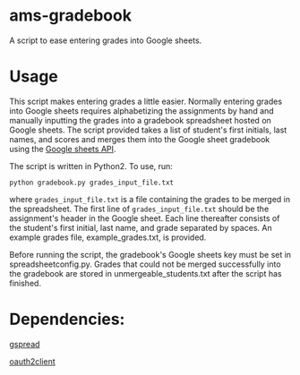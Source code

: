 # ams-gradebook
A script to ease entering grades into Google sheets.

# Usage
This script makes entering grades a little easier.  Normally entering grades into Google sheets
requires alphabetizing the assignments by hand and manually inputting the grades into a 
gradebook spreadsheet hosted on Google sheets.  The script provided takes a list of student's
first initials, last names, and scores and merges them into the Google sheet gradebook
using the [Google sheets API](https://developers.google.com/google-apps/spreadsheets/).

The script is written in Python2.  To use, run:
```
python gradebook.py grades_input_file.txt
```
where `grades_input_file.txt` is a file containing the grades to be merged in the spreadsheet.
The first line of `grades_input_file.txt` should be the assignment's header in the Google sheet.
Each line thereafter consists of the student's first initial, last name, and grade separated by
spaces.  An example grades file, example_grades.txt, is provided.

Before running the script, the gradebook's Google sheets key must be set in spreadsheetconfig.py.
Grades that could not be merged successfully into the gradebook are stored in unmergeable_students.txt
after the script has finished.

# Dependencies:
[gspread](https://github.com/burnash/gspread)

[oauth2client](https://github.com/google/oauth2client)
